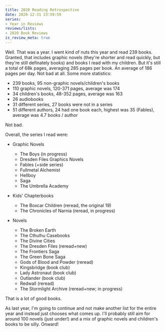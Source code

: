 ```yaml
---
title: 2020 Reading Retrospective
date: 2020-12-31 23:59:59
series:
- Year in Reviews
reviews/lists:
- 2020 Book Reviews
is_review_meta: true
---
```

Well. That was a year. I went kind of nuts this year and read 239 books. Granted, that includes graphic novels (they're shorter and read quickly, but they're still definately books) and books I read with my children. But it's still a total of 68k pages, averaging 285 pages per book. An average of 186 pages per day. Not bad at all. Some more statistics:

* 239 books, 95 non-graphic novels/children's books
* 110 graphic novels, 120-371 pages, average was 174
* 34 children's books, 48-352 pages, average was 163
* 26 audiobooks
* 31 different series, 27 books were not in a series
* 51 different authors, 24 had one book each, highest was 35 (Fables), average was 4.7 books / author

Not bad.

<!--more-->

Overall, the series I read were:

* Graphic Novels
    * The Boys (in progress)
    * Dresden Files Graphics Novels
    * Fables (+side series)	
    * Fullmetal Alchemist
    * Hellboy
    * Saga
    * The Umbrella Academy

* Kids' Chapterbooks
    * The Boxcar Children (reread, the original 19)
    * The Chronicles of Narnia (reread, in progress)

* Novels
    * The Broken Earth
    * The Cthulhu Casebooks
    * The Divine Cities
    * The Dresden Files (reread+new)
    * The Frontiers Saga
    * The Green Bone Saga
    * Gods of Blood and Powder (reread)
    * Kingsbridge (book club)
    * Lady Astronaut (book club)
    * Outlander (book club)
    * Redwall (reread)
    * The Stormlight Archive (reread+new; in progress)

That is a lot of good books. 

As last year, I'm going to continue and not make another list for the entire year and instead just chooses what comes up. I'll probably still aim for around 100 novels (just under!) and a mix of graphic novels and children's books to be silly. Onward!